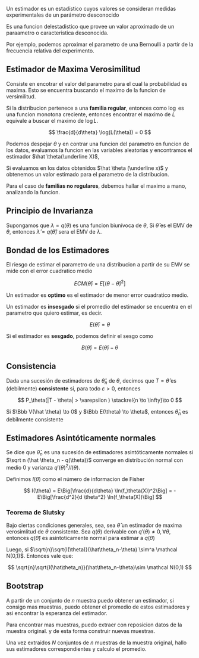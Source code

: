 Un estimador es un estadístico cuyos valores se consideran medidas experimentales de un parámetro desconocido

Es una funcion delestadistico que provee un valor aproximado de un paraametro o caracteristica desconocida.

Por ejemplo, podemos aproximar el parametro de una Bernoulli a partir de la frecuencia relativa del experimento.

## Estimador de Maxima Verosimilitud

Consiste en encotrar el valor del parametro para el cual la probabilidad es maxima. Esto se encuentra buscando el maximo de la funcion de versimilitud.

Si la distribucion pertenece a una **familia regular**, entonces como $\log$ es una funcion monotona creciente, entonces encontrar el maximo de $L$ equivale a buscar el maximo de $\log L$.

$$
\frac{d}{d\theta} \log(L(\theta)) = 0
$$

Podemos despejar $\theta$ y en contrar una funcion del parametro en funcion de los datos, evaluamos la funcion en las variables aleatorias y encontramos el estimador $\hat \theta(\underline X)$,

Si evaluamos en los datos obtenidos $\hat \theta (\underline x)$ y obtenemos un valor estimado para el parametro de la distribucion.

Para el caso de **familias no regulares**, debemos hallar el maximo a mano, analizando la funcion.

## Principio de Invarianza

Supongamos que $\lambda = q(\theta)$ es una funcion biunívoca de $\theta$, Si $\hat \theta$ es el EMV de $\theta$, entonces $\hat \lambda = q(\hat \theta)$ sera el EMV de $\lambda$.

## Bondad de los Estimadores

El riesgo de estimar el parametro de una distribucion a partir de su EMV se mide con el error cuadratico medio

$$
ECM(\hat \theta) = E[(\theta - \hat \theta)^2]
$$

Un estimador es **optimo** es el estimador de menor error cuadratico medio.

Un estimador es **insesgado** si el promedio del estimador se encuentra en el parametro que quiero estimar, es decir.

$$
E(\hat \theta) = \theta
$$

Si el estimador es **sesgado**, podemos definir el sesgo como

$$
B(\hat \theta) = E(\hat \theta) - \theta
$$

## Consistencia

Dada una sucesión de estimadores de $\hat \theta_n$ de $\theta$, decimos que $T = \hat \theta$ es (debilmente) **consistente** si, para todo $\varepsilon > 0$, entonces

$$
P_\theta(|T - \theta| > \varepsilon ) \stackrel{n \to \infty}\to 0
$$

Si $\Bbb V(\hat \theta) \to 0$ y $\Bbb E(\theta) \to \theta$, entonces $\hat \theta_n$ es debilmente consistente

## Estimadores Asintóticamente normales

Se dice que $\hat \theta_n$ es una sucesión de estimadores asintóticamente normales si $\sqrt n (\hat \theta_n - q(\theta))$ converge en distribución normal con medio 0 y varianza $q'(\theta)^2 / I(\theta)$.

Definimos $I(\theta)$ como el número de informacion de Fisher

$$
I(\theta) = E\Big[\frac{d}{d\theta} \ln(f_\theta(X))^2\Big] = - E\Big[\frac{d^2}{d \theta^2} \ln(f_\theta(X))\Big]
$$

### Teorema de Slutsky

Bajo ciertas condiciones generales, sea, sea $\hat \theta$ un estimador de maxima verosimlitud de $\theta$ consistente. Sea $q(\theta)$ derivable con $q'(\theta) \neq 0, \forall \theta$, entonces $q(\hat \theta)$ es asintoticamente normal para estimar a $q(\theta)$

Luego, si $\sqrt{n}\sqrt{I(\theta)}(\hat\theta_n-\theta) \sim^a \mathcal N(0,1)$. Entonces vale que:

$$
\sqrt{n}\sqrt{I(\hat\theta_n)}(\hat\theta_n-\theta)\sim \mathcal N(0,1)
$$

## Bootstrap

A partir de un conjunto de $n$ muestra puedo obtener un estimador, si consigo mas muestras, puedo obtener el promedio de estos estimadores y asi encontrar la esperanza del estimador.

Para encontrar mas muestras, puedo extraer con reposicion datos de la muestra original. y de esta forma construir nuevas muestras.

Una vez extraidos $N$ conjuntos de $n$ muestras de la muestra original, hallo sus estimadores correspondientes y calculo el promedio.
